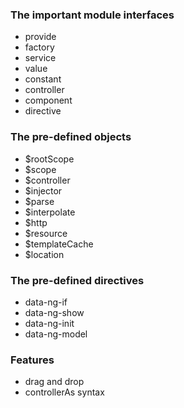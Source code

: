### The important module interfaces

- provide
- factory
- service
- value
- constant
- controller
- component
- directive

### The pre-defined objects
- $rootScope
- $scope
- $controller
- $injector
- $parse
- $interpolate
- $http
- $resource
- $templateCache
- $location

### The pre-defined directives
- data-ng-if
- data-ng-show
- data-ng-init
- data-ng-model


### Features
- drag and drop
- controllerAs syntax
